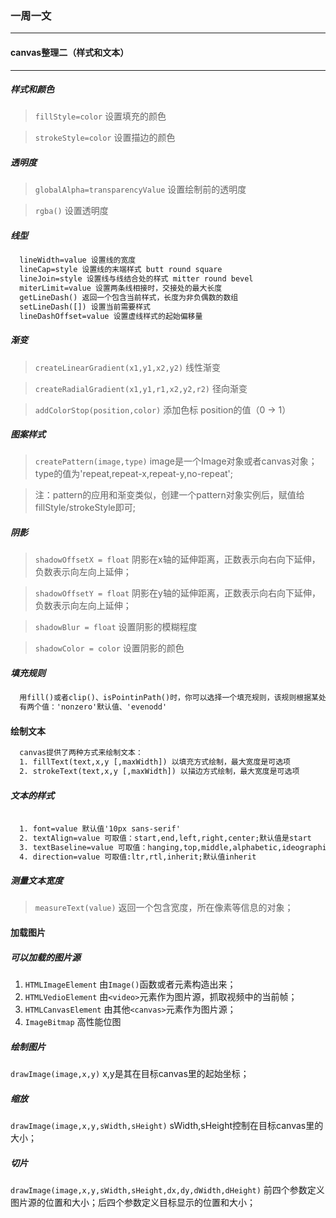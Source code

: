### 一周一文
----
#### canvas整理二（样式和文本）
----
##### 样式和颜色
> `fillStyle=color` 设置填充的颜色

>  `strokeStyle=color` 设置描边的颜色

##### 透明度
> `globalAlpha=transparencyValue` 设置绘制前的透明度

> `rgba()` 设置透明度

##### 线型
```html
  lineWidth=value 设置线的宽度
  lineCap=style 设置线的末端样式 butt round square
  lineJoin=style 设置线与线结合处的样式 mitter round bevel
  miterLimit=value 设置两条线相接时，交接处的最大长度
  getLineDash() 返回一个包含当前样式，长度为非负偶数的数组
  setLineDash([]) 设置当前需要样式
  lineDashOffset=value 设置虚线样式的起始偏移量
```

##### 渐变
> `createLinearGradient(x1,y1,x2,y2)` 线性渐变

> `createRadialGradient(x1,y1,r1,x2,y2,r2)` 径向渐变

> `addColorStop(position,color)` 添加色标 position的值（0 -> 1）

##### 图案样式
> `createPattern(image,type)` image是一个Image对象或者canvas对象；type的值为'repeat,repeat-x,repeat-y,no-repeat';

> 注：pattern的应用和渐变类似，创建一个pattern对象实例后，赋值给fillStyle/strokeStyle即可;

##### 阴影
> `shadowOffsetX = float` 阴影在x轴的延伸距离，正数表示向右向下延伸，负数表示向左向上延伸；

> `shadowOffsetY = float` 阴影在y轴的延伸距离，正数表示向右向下延伸，负数表示向左向上延伸；

> `shadowBlur = float` 设置阴影的模糊程度

> `shadowColor = color` 设置阴影的颜色

##### 填充规则
```html
  用fill()或者clip()、isPointinPath()时，你可以选择一个填充规则，该规则根据某处在路径的`外面`还是`里面`来决定是否填充。
  有两个值：'nonzero'默认值、'evenodd'
```

#### 绘制文本
```html
  canvas提供了两种方式来绘制文本：
  1. fillText(text,x,y [,maxWidth]) 以填充方式绘制，最大宽度是可选项
  2. strokeText(text,x,y [,maxWidth]) 以描边方式绘制，最大宽度是可选项
```

##### 文本的样式
```html

  1. font=value 默认值'10px sans-serif'
  2. textAlign=value 可取值：start,end,left,right,center;默认值是start
  3. textBaseline=value 可取值：hanging,top,middle,alphabetic,ideographic,bottom;默认值是alphabetic
  4. direction=value 可取值:ltr,rtl,inherit;默认值inherit
```

##### 测量文本宽度
> `measureText(value)` 返回一个包含宽度，所在像素等信息的对象；

#### 加载图片

##### 可以加载的图片源
 1. `HTMLImageElement` 由`Image()`函数或者<image />元素构造出来；
 2. `HTMLVedioElement` 由`<video>`元素作为图片源，抓取视频中的当前帧；
 3. `HTMLCanvasElement` 由其他`<canvas>`元素作为图片源；
 4. `ImageBitmap` 高性能位图


 ##### 绘制图片
 `drawImage(image,x,y)` x,y是其在目标canvas里的起始坐标；
 ##### 缩放
 `drawImage(image,x,y,sWidth,sHeight)` sWidth,sHeight控制在目标canvas里的大小；
 ##### 切片
 `drawImage(image,x,y,sWidth,sHeight,dx,dy,dWidth,dHeight)` 前四个参数定义图片源的位置和大小；后四个参数定义目标显示的位置和大小；

